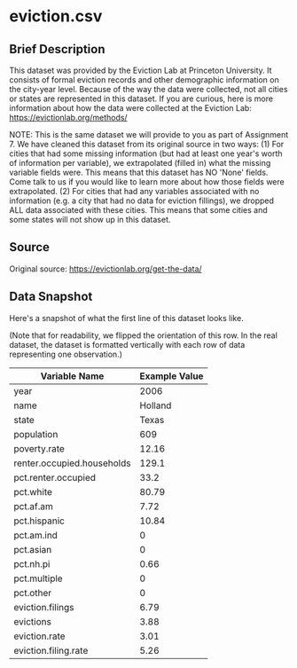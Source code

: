 # eviction.csv

## Brief Description

This dataset was provided by the Eviction Lab at Princeton University. It consists of formal eviction records and other demographic information on the city-year level. Because of the way the data were collected, not all cities or states are represented in this dataset. If you are curious, here is more information about how the data were collected at the Eviction Lab: https://evictionlab.org/methods/

NOTE: This is the same dataset we will provide to you as part of Assignment 7. We have cleaned this dataset from its original source in two ways:
(1) For cities that had some missing information (but had at least one year's worth of information per variable), we extrapolated (filled in) what the missing variable fields were. This means that this dataset has NO 'None' fields. Come talk to us if you would like to learn more about how those fields were extrapolated. 
(2) For cities that had any variables associated with no information (e.g. a city that had no data for eviction fillings), we dropped ALL data associated with these cities. This means that some cities and some states will not show up in this dataset.

## Source

Original source: https://evictionlab.org/get-the-data/

## Data Snapshot

Here's a snapshot of what the first line of this dataset looks like.

(Note that for readability, we flipped the orientation of this row. In the
 real dataset, the dataset is formatted vertically with each row of data
 representing one observation.)

| Variable Name              | Example Value |
| -------------------------- | ------------- |
| year                       | 2006          |
| name                       | Holland       |
| state                      | Texas         |
| population                 | 609           |
| poverty.rate               | 12.16         |
| renter.occupied.households | 129.1         |
| pct.renter.occupied        | 33.2          |
| pct.white                  | 80.79         |
| pct.af.am                  | 7.72          |
| pct.hispanic               | 10.84         |
| pct.am.ind                 | 0             |
| pct.asian                  | 0             |
| pct.nh.pi                  | 0.66          |
| pct.multiple               | 0             |
| pct.other                  | 0             |
| eviction.filings           | 6.79          |
| evictions                  | 3.88          |
| eviction.rate              | 3.01          |
| eviction.filing.rate       | 5.26          |
